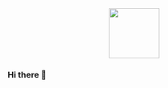 <div id="header" align="center">
  <img src="https://media0.giphy.com/media/VTtANKl0beDFQRLDTh/giphy.gif?cid=ecf05e47723m3l6h6ab31llrv080yj43xx30jrvk9c82u8kj&rid=giphy.gif&ct=g" width="100"/>
</div>

### Hi there 👋

